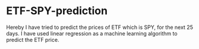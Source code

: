 # ETF-SPY-prediction
Hereby I have tried to predict the prices of ETF which is SPY, for the next 25 days. I have used linear regression as a machine learning algorithm to predict the ETF price.
